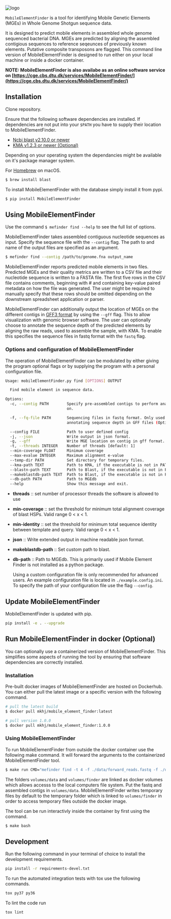 ![logo](images/logo.png)

`MobileElementFinder` is a tool for identifying Mobile Genetic Elements (MGEs) in Whole Genome Shotgun sequence data.

It is designed to predict mobile elements in assembled whole genome sequenced
bacterial DNA. MGEs are predicted by aligning the assembled contigious
sequences to reference seqeunces of previously known elements. Putative
composite transposons are flagged. This command line version of MobileElementFinder
is designed to run either on your local machine or inside a docker container.

**NOTE: MobileElementFinder is also availabe as an online software service on
[https://cge.cbs.dtu.dk/services/MobileElementFinder/](https://cge.cbs.dtu.dk/services/MobileElementFinder/)**
## Installation

Clone repository.

Ensure that the following software dependencies are installed. If dependencies are not
put into your `$PATH` you have to supply their location to MobileElementFinder.

- [Ncbi blast v2.10.0 or newer](ftp://ftp.ncbi.nlm.nih.gov/blast/executables/blast+/LATEST)
- [KMA v1.2.3 or newer (Optional)](https://bitbucket.org/genomicepidemiology/kma/src/master/)

Depending on your operating system the dependancies might be available on it's
package manager system.

For [Homebrew](https://brew.sh/) on macOS.

```bash
$ brew install blast
```

To install MobileElementFinder with the database simply install it from pypi.

```bash
$ pip install MobileElementFinder
```

## Using MobileElementFinder

Use the command `$ mefinder find --help` to see the full list of options.

MobileElementFinder takes assembled contiguous nucleotide sequences as input. Specify the
sequence file with the `--contig` flag. The path to and name of the output files
are specified as an argument.

```bash
$ mefinder find --contig /path/to/genome.fna output_name
```

MobileElementFinder reports predicted mobile elements in two files. Predicted MGEs and
their quality metrics are written to a CSV file and their nucleotide sequence is
written to a FASTA file. The first five rows in the CSV file contains comments,
beginning with # and containing key-value paired metadata on how the file was
generated. The user might be required to manually specify that these rows should
be omitted depending on the downstream spreadsheet application or parser.

MobileElementFinder can additionally output the location of MGEs on the different contigs
in [GFF3
format](https://github.com/The-Sequence-Ontology/Specifications/blob/master/gff3.md)
by using the `--gff` flag. This to allow visualization with genomic browser
software. The user can optionally choose to annotate the sequence depth of the
predicted elements by aligning the raw reads, used to assemble the sample, with
KMA. To enable this specifies the sequence files in fastq format with the `fastq`
flag.

### Options and configuration of MobileElementFinder

The operation of MobileElementFinder can be modulated by either giving the program
optional flags or by supplying the program with a personal configuration file.

```bash
Usage: mobileElementFinder.py find [OPTIONS] OUTPUT

  Find mobile element in sequence data.

Options:
  -c, --contig PATH        Specify pre-assembled contigs to perform analysis
                           on.

  -f, --fq-file PATH       Sequencing files in fastq format. Only used for
                           annotating sequence depth in GFF files (Optional)

  --config FILE            Path to user defined config
  -j, --json               Write output in json format.
  -g, --gff                Write MGE location on contig in gff format.
  -t, --threads INTEGER    Number of threads [default: 1]
  --min-coverage FLOAT     Minimum coverage
  --max-evalue INTEGER     Maximum alignment e-value
  --temp-dir PATH          Set directory for temporary files.
  --kma-path TEXT          Path to KMA, if the executable is not in PATH
  --blastn-path TEXT       Path to Blast, if the executable is not in PATH
  --makeblastdb-path TEXT  Path to Blast, if the executable is not in PATH
  --db-path PATH           Path to MGEdb
  --help                   Show this message and exit.
  ```

- **threads** :: set number of processor threads the software is allowed to use
- **min-coverage** :: set the threshold for minimum total alignment coverage of
  blast HSPs. Valid range 0 < x < 1.
- **min-identity** :: set the threshold for minimum total sequence identity
  between template and query. Valid range 0 < x < 1.
- **json** :: Write extended output in machine readable json format.
- **makeblastdb-path** :: Set custom path to blast.
- **db-path** :: Path to MGEdb. This is primarily used if Mobile Element Finder
is not installed as a python package.

  Using a custom configuration file is only recommended for advanced users. An
  example configuration file is located in `./example.config.ini`. To specify the
  path of your configuration file use the flag `--config`.

## Update MobileElementFinder

MobileElementFinder is updated with pip.

```bash
pip install -e . --upgrade
```

## Run MobileElementFinder in docker (Optional)

You can optionally use a containerized version of MobileElementFinder. This simplifies
some aspects of running the tool by ensuring that software dependencies are
correctly installed.

### Installation

Pre-built docker images of MobileElementFinder are hosted on Dockerhub. You can either
pull the latest image or a specific version with the following command.

```bash
# pull the latest build
$ docker pull mkhj/mobile_element_finder:latest

# pull version 1.0.0
$ docker pull mkhj/mobile_element_finder:1.0.0
```

### Using MobileElementFinder

To run MobileElementFinder from outside the docker container use the following make
command. It will forward the arguments to the containerized MobileElementFinder tool.

```bash
$ make run CMD="mefinder find -t 4 -f ./data/forward_reads.fastq -f ./data/reverse_reads.fastq result"
```

The folders `volumes/data` and `volumes/finder` are linked as docker volumes
which allows accesss to the local computers file system. Put the fastq and
assembled contigs in `volumes/data`. MobileElementFinder writes temporary files by default
to the temporary folder which is linked to `volumes/finder` in order to access
temporary files outside the docker image.

The tool can be run interactivly inside the container by first using the command.

```bash
$ make bash
```

## Development

Run the following command in your terminal of choice to install the development
requirements.

```bash
pip install -r requirements-devel.txt
```

To run the automated integration tests with tox use the following commands.

```bash
tox py37 py36
```

To lint the code run

```bash
tox lint
```
